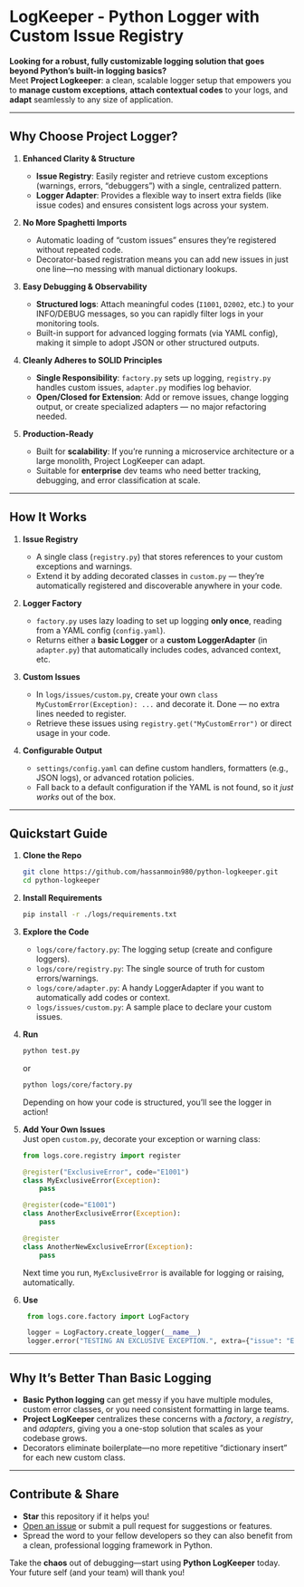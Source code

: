 # LogKeeper - Python Logger with Custom Issue Registry

**Looking for a robust, fully customizable logging solution that goes beyond Python’s built-in logging basics?**  
Meet **Project Logkeeper**: a clean, scalable logger setup that empowers you to **manage custom exceptions**, **attach contextual codes** to your logs, and **adapt** seamlessly to any size of application.

---

## Why Choose Project Logger?

1. **Enhanced Clarity & Structure**  
   - **Issue Registry**: Easily register and retrieve custom exceptions (warnings, errors, “debuggers”) with a single, centralized pattern.  
   - **Logger Adapter**: Provides a flexible way to insert extra fields (like issue codes) and ensures consistent logs across your system.

2. **No More Spaghetti Imports**  
   - Automatic loading of “custom issues” ensures they’re registered without repeated code.  
   - Decorator-based registration means you can add new issues in just one line—no messing with manual dictionary lookups.

3. **Easy Debugging & Observability**  
   - **Structured logs**: Attach meaningful codes (`I1001`, `D2002`, etc.) to your INFO/DEBUG messages, so you can rapidly filter logs in your monitoring tools.  
   - Built-in support for advanced logging formats (via YAML config), making it simple to adopt JSON or other structured outputs.

4. **Cleanly Adheres to SOLID Principles**  
   - **Single Responsibility**: `factory.py` sets up logging, `registry.py` handles custom issues, `adapter.py` modifies log behavior.  
   - **Open/Closed for Extension**: Add or remove issues, change logging output, or create specialized adapters — no major refactoring needed.

5. **Production-Ready**  
   - Built for **scalability**: If you’re running a microservice architecture or a large monolith, Project LogKeeper can adapt.  
   - Suitable for **enterprise** dev teams who need better tracking, debugging, and error classification at scale.

---

## How It Works

1. **Issue Registry**  
   - A single class (`registry.py`) that stores references to your custom exceptions and warnings.  
   - Extend it by adding decorated classes in `custom.py` — they’re automatically registered and discoverable anywhere in your code.

2. **Logger Factory**  
   - `factory.py` uses lazy loading to set up logging **only once**, reading from a YAML config (`config.yaml`).  
   - Returns either a **basic Logger** or a **custom LoggerAdapter** (in `adapter.py`) that automatically includes codes, advanced context, etc.

3. **Custom Issues**  
   - In `logs/issues/custom.py`, create your own `class MyCustomError(Exception): ...` and decorate it. Done — no extra lines needed to register.  
   - Retrieve these issues using `registry.get("MyCustomError")` or direct usage in your code.

4. **Configurable Output**  
   - `settings/config.yaml` can define custom handlers, formatters (e.g., JSON logs), or advanced rotation policies.  
   - Fall back to a default configuration if the YAML is not found, so it *just works* out of the box.

---

## Quickstart Guide

1. **Clone the Repo**  
   ```bash
   git clone https://github.com/hassanmoin980/python-logkeeper.git
   cd python-logkeeper
   ```

2. **Install Requirements**  
   ```bash
   pip install -r ./logs/requirements.txt
   ```

3. **Explore the Code**  
   - `logs/core/factory.py`: The logging setup (create and configure loggers).  
   - `logs/core/registry.py`: The single source of truth for custom errors/warnings.  
   - `logs/core/adapter.py`: A handy LoggerAdapter if you want to automatically add codes or context.  
   - `logs/issues/custom.py`: A sample place to declare your custom issues.

4. **Run**  
   ```bash
   python test.py
   ```
   or 
   ```bash
   python logs/core/factory.py
   ```
   Depending on how your code is structured, you’ll see the logger in action!

5. **Add Your Own Issues**  
   Just open `custom.py`, decorate your exception or warning class:

   ```python
   from logs.core.registry import register

   @register("ExclusiveError", code="E1001")
   class MyExclusiveError(Exception):
       pass

   @register(code="E1001")
   class AnotherExclusiveError(Exception):
       pass

   @register
   class AnotherNewExclusiveError(Exception):
       pass
   ```

   Next time you run, `MyExclusiveError` is available for logging or raising, automatically.

6. **Use**  
   ```python
    from logs.core.factory import LogFactory

    logger = LogFactory.create_logger(__name__)
    logger.error("TESTING AN EXCLUSIVE EXCEPTION.", extra={"issue": "ExclusiveError"})
   ```

---

## Why It’s Better Than Basic Logging

- **Basic Python logging** can get messy if you have multiple modules, custom error classes, or you need consistent formatting in large teams.  
- **Project LogKeeper** centralizes these concerns with a *factory*, a *registry*, and *adapters*, giving you a one-stop solution that scales as your codebase grows.  
- Decorators eliminate boilerplate—no more repetitive “dictionary insert” for each new custom class.

---

## Contribute & Share

- **Star** this repository if it helps you!  
- [Open an issue](https://github.com/hassanmoin980/python-logkeeper/issues) or submit a pull request for suggestions or features.  
- Spread the word to your fellow developers so they can also benefit from a clean, professional logging framework in Python.

Take the **chaos** out of debugging—start using **Python LogKeeper** today. Your future self (and your team) will thank you!